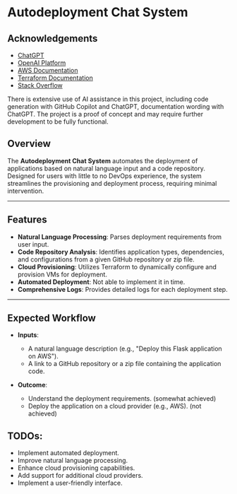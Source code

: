 # Autodeployment Chat System

## Acknowledgements
- [ChatGPT](https://chatgpt.com/)
- [OpenAI Platform](https://platform.openai.com/docs/overview)
- [AWS Documentation](https://docs.aws.amazon.com/)
- [Terraform Documentation](https://www.terraform.io/docs/index.html)
- [Stack Overflow](https://stackoverflow.com/)

There is extensive use of AI assistance in this project, including code generation with GitHub Copilot and
ChatGPT, documentation wording with ChatGPT. The project is a proof of concept and may require further
development to be fully functional.

## Overview
The **Autodeployment Chat System** automates the deployment of applications based on natural language input and a code repository. Designed for users with little to no DevOps experience, the system streamlines the provisioning and deployment process, requiring minimal intervention.

---

## Features
- **Natural Language Processing**: Parses deployment requirements from user input.
- **Code Repository Analysis**: Identifies application types, dependencies, and configurations from a given GitHub repository or zip file.
- **Cloud Provisioning**: Utilizes Terraform to dynamically configure and provision VMs for deployment.
- **Automated Deployment**: Not able to implement it in time.
- **Comprehensive Logs**: Provides detailed logs for each deployment step.

---

## Expected Workflow
- **Inputs**:
  - A natural language description (e.g., "Deploy this Flask application on AWS").
  - A link to a GitHub repository or a zip file containing the application code.

- **Outcome**:
  - Understand the deployment requirements. (somewhat achieved)
  - Deploy the application on a cloud provider (e.g., AWS). (not achieved)

## TODOs:
- Implement automated deployment.
- Improve natural language processing.
- Enhance cloud provisioning capabilities.
- Add support for additional cloud providers.
- Implement a user-friendly interface.
